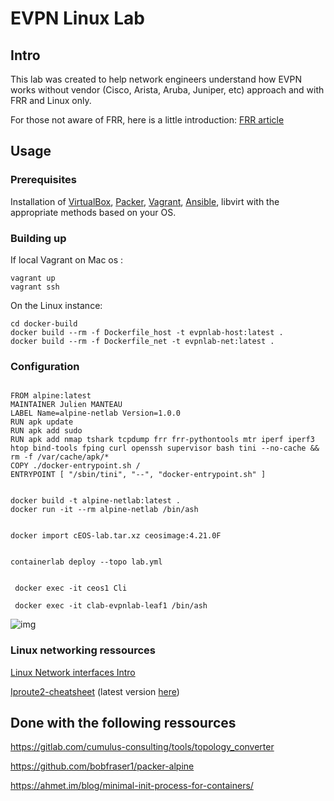 # EVPN Linux Lab



## Intro

This lab was created to help network engineers understand how EVPN works without vendor (Cisco, Arista, Aruba, Juniper, etc) approach and with FRR and Linux only.

For those not aware of FRR, here is a little introduction: [FRR article](docs/FRR-article/README.md)



## Usage

###  Prerequisites

Installation of [VirtualBox](https://www.virtualbox.org/wiki/Downloads), [Packer](https://www.packer.io/downloads), [Vagrant](https://www.vagrantup.com/downloads), [Ansible](https://docs.ansible.com/ansible/latest/installation_guide/intro_installation.html), libvirt with the appropriate methods based on your OS.

### Building up

If local Vagrant on Mac os :

```
vagrant up
vagrant ssh
```

On the Linux instance:

```
cd docker-build
docker build --rm -f Dockerfile_host -t evpnlab-host:latest .
docker build --rm -f Dockerfile_net -t evpnlab-net:latest .
```





### Configuration

```

FROM alpine:latest
MAINTAINER Julien MANTEAU
LABEL Name=alpine-netlab Version=1.0.0
RUN apk update
RUN apk add sudo
RUN apk add nmap tshark tcpdump frr frr-pythontools mtr iperf iperf3 htop bind-tools fping curl openssh supervisor bash tini --no-cache && rm -f /var/cache/apk/*
COPY ./docker-entrypoint.sh /
ENTRYPOINT [ "/sbin/tini", "--", "docker-entrypoint.sh" ]


docker build -t alpine-netlab:latest .
docker run -it --rm alpine-netlab /bin/ash


docker import cEOS-lab.tar.xz ceosimage:4.21.0F


containerlab deploy --topo lab.yml


 docker exec -it ceos1 Cli
 
 docker exec -it clab-evpnlab-leaf1 /bin/ash
```

![img](../epvn-linux-lab/README.assets/3d.jpg)

### Linux networking ressources

[Linux Network interfaces Intro](docs/Linux-interfaces/README.md)

[Iproute2-cheatsheet](docs/Iproute2-cheatsheet/README.md) (latest version [here](https://baturin.org/docs/iproute2/))



## Done with the following ressources

https://gitlab.com/cumulus-consulting/tools/topology_converter

https://github.com/bobfraser1/packer-alpine

https://ahmet.im/blog/minimal-init-process-for-containers/





